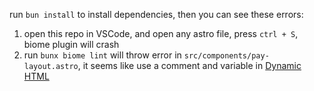 run `bun install` to install dependencies, then you can see these errors:

1. open this repo in VSCode, and open any astro file, press `ctrl + S`, biome plugin will crash
2. run `bunx biome lint` will throw error in `src/components/pay-layout.astro`, it seems like use a comment and variable in [Dynamic HTML](https://docs.astro.build/en/reference/astro-syntax/#dynamic-html)
